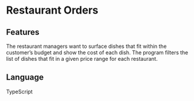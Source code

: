 # Restaurant Orders

## Features
The restaurant managers want to surface dishes that fit within the customer’s budget and show the cost of each dish. 
The program filters the list of dishes that fit in a given price range for each restaurant.

## Language
TypeScript

